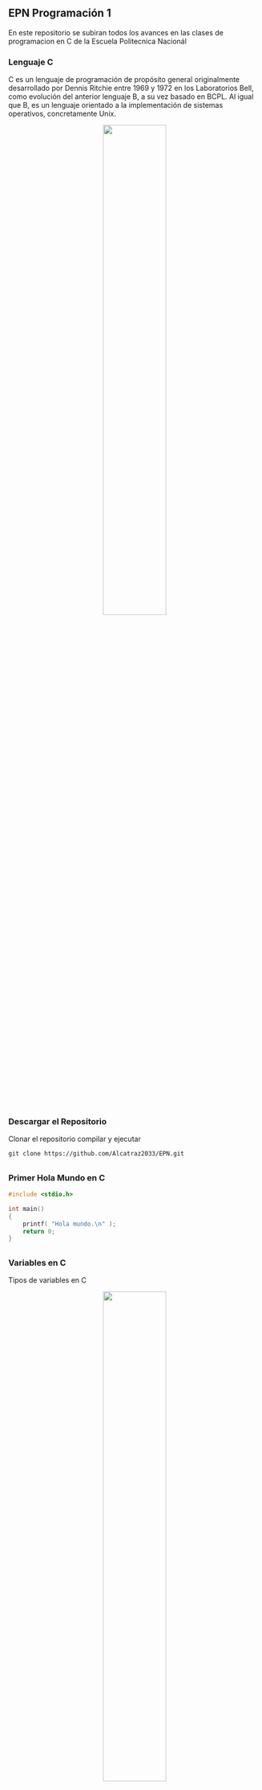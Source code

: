 ## EPN Programación 1
En este repositorio se subiran todos los avances en las clases de programacion en C de la Escuela Politecnica Nacionál
### Lenguaje C
C es un lenguaje de programación de propósito general originalmente desarrollado por Dennis Ritchie entre 1969 y 1972 en los Laboratorios Bell, ​ como evolución del anterior lenguaje B, a su vez basado en BCPL. Al igual que B, es un lenguaje orientado a la implementación de sistemas operativos, concretamente Unix.

<p align="center">
	<img src="https://1.bp.blogspot.com/-UOu5GaPTI-Y/XApkqZKZhfI/AAAAAAAAA2c/yWFr8sn9ubU4UcvfdN4z7GC51536oYKKwCLcBGAs/s1600/videotogif_2018.12.07_16.56.36.gif" width="50%" height="50%">
</p>

### Descargar el Repositorio
Clonar el repositorio compilar y ejecutar
```markdown
git clone https://github.com/Alcatraz2033/EPN.git
```

##
### Primer Hola Mundo en C
```C
#include <stdio.h>

int main()
{
    printf( "Hola mundo.\n" );
    return 0;
}
```

##
### Variables en C
Tipos de variables en C
<p align="center">
	<img src="https://static.wixstatic.com/media/ba6498_fcef6d52093c485887802a3da44c8331.jpg/v1/fill/w_597,h_452,al_c,q_80,usm_0.66_1.00_0.01,enc_auto/ba6498_fcef6d52093c485887802a3da44c8331.jpg" width="50%" height="50%">
</p>

##
### Librerias en C
La biblioteca estándar de C es una recopilación de archivos de cabecera y bibliotecas con rutinas, estandarizadas por un comité de la Organización Internacional para la Estandarización, que implementan operaciones comunes, tales como las de entrada y salida o el manejo de cadenas.
```bash
En este sitio web se detalla mas a profundidad con ejemplos sobre las librerias en C
https://www.include-poetry.com/Code/C++/Introduccion/Librerias/
```
##
### Funciones en c
Es el código que realiza las tareas para las que la función ha sido prevista.
La primera línea de la definición recibe el nombre de encabezamiento y el resto, un bloque encerrado entre llaves, es el cuerpo de la función.
La definición de una función se debe realizar en alguno de los ficheros que forman parte del programa.
La sintaxis habitual de una definición de función es la siguiente
```C
double calcula_media(double num1, double num2)
{
  double media;
  media = (num1 + num2)/2.;
  return media;
}
```
##
### Como escribir variables y funciones
Existen dos tipo de formas con las que podemos declarar variables y funciones en C, la primera es CAMEL CASE con la cual
escibimos todo junto y separado por mayusculas y la segunda SNAKE CASE donde escribimos separa por guines.
```C
char VariableNOmbre[] = "Alacatraz" //camel case
char variable_nombre[] = "Alcatraz" //snake case
```

##
### Bucles y condicionale en C
Los bucles son un segmento de programa que se ejecuta un numero determinano o indetrminado de veces y los condicionales verifican si una condicion se cumple para seguir con el programa.
<p align="center">
	<img src="https://i.ytimg.com/vi/MntaN79M0-M/maxresdefault.jpg" width="50%" height="50%">
</p>

##
### Matrices en C
Un array en C puede tener una, dos o más dimensiones. Por ejmplo, un array de dos dimensiones también denominado matriz, es interpretado como un array (umidimensional) de dimensión "f" (número de filas), donde cada componente es un array (unidimensional) de dimensión "c" (número de columnas).
<p align="center">
	<img src="https://parzibyte.me/blog/wp-content/uploads/2021/07/Programacion-en-C-Codificar-texto-con-matriz-de-25-letras.png" width="50%" height="50%">
</p>


##
### Como compilar en C
C es unlenguaje de porgramación comilado por lo que es necesario compilarlo para poder ejecutarlo.
```bash
gcc main.c -o main.exe
main.exe
```

##
### Comandos en Markdown
Markdown es un lenguaje de marcado ligero para crear texto formateado utilizando un editor de texto sin formato.
<p align="center">
	<img src="https://noesishosting.com/drive/platzi/markdown-orig.png" width="50%" height="50%">
</p>


##
### Subir un proyecto a Gihub
GitHub es una forja para alojar proyectos utilizando el sistema de control de versiones Git. Se utiliza principalmente para la creación de código fuente de programas de ordenador.
```bash
git init
git add .
git commit -m "first commit"
git remote add origin https://github.com/NOMBRE_USUARIO/NOMBRE_PROYECTO.git
git push -u origin master
```
##
### Comandos en bash
Comandos básicos de bash
<p align="center">
	<img src="https://pixelcoblog.com/wp-content/uploads/2008/01/linux-cheat-sheet.png" width="50%" height="50%">
</p>

##
### Pasar de C a C++
En C lo único que se busca es el procesamiento de unos datos de entrada para obtener unos de salida. En cambio en C++ primero se crean los objetos para luego solicitarles que hagan los métodos por sí solos. Es un tipo de lenguaje de programación de alto nivel.
<p align="center">
	<img src="https://media.bitdegree.org/storage/media/images/2020/05/c-vs-c-plus-plus.jpg" width="50%" height="50%">
</p>
<p align="center">
	<img src="https://www.upwork.com/mc/documents/Differences.png" width="50%" height="50%">
</p>

##
### Deberes subidos a lo largo del bimestre
Carpetas con los deberes subidos  a lo largo del bimestre
<p align="center">
	<img src="https://i.imgur.com/O7JTGuH.png" width="50%" height="50%">
</p>

